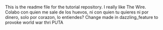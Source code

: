 This is the readme file for the tutorial repository.
I really like The Wire.
Colabo con quien me sale de los huevos, ni con quien tu quieres ni por dinero, solo por corazon, lo entiendes?
Change made in dazzling_feature to provoke world war thri PUTA
